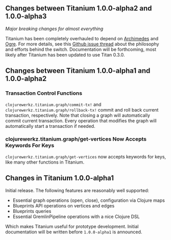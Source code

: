 ## Changes between Titanium 1.0.0-alpha2 and 1.0.0-alpha3

*Major breaking changes for almost everything* 

Titanium has been completely overhauled to depend on
[Archimedes](https://github.com/zmaril/archimedes) and
[Ogre](https://github.com/zmaril/ogre). For more details, see this
[Github issue thread](https://github.com/clojurewerkz/titanium/issues/1)
about the philosophy and efforts behind the switch. Documentation will
be forthcoming, most likely after Titanium has been updated to use
Titan 0.3.0.


## Changes between Titanium 1.0.0-alpha1 and 1.0.0-alpha2

### Transaction Control Functions

`clojurewerkz.titanium.graph/commit-tx!` and `clojurewerkz.titanium.graph/rollback-tx!`
commit and roll back current transaction, respectively. Note that closing a
graph will automatically commit current transaction. Every operation
that modifies the graph will automatically start a transaction if needed.


### clojurewerkz.titanium.graph/get-vertices Now Accepts Keywords For Keys

`clojurewerkz.titanium.graph/get-vertices` now accepts keywords for keys,
like many other functions in Titanium.


## Changes in Titanium 1.0.0-alpha1

Initial release. The following features are reasonably well supported:

 * Essential graph operations (open, close), configuration via Clojure maps
 * Blueprints API operations on vertices and edges
 * Blueprints queries
 * Essential GremlinPipeline operations with a nice Clojure DSL

Which makes Titanium useful for prototype development. Initial documentation
will be written before `1.0.0-alpha1` is announced.
